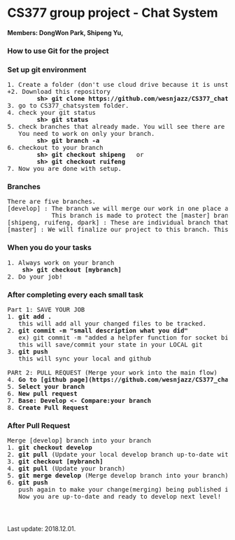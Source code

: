 # CS377 group project - Chat System
#### Members: DongWon Park, Shipeng Yu, 

### How to use Git for the project
### Set up git environment
<pre>
1. Create a folder (don't use cloud drive because it is unstable to work with github)
+2. Download this repository
        <b>sh> git clone https://github.com/wesnjazz/CS377_chatsystem.git</b>
3. go to CS377_chatsystem folder.
4. check your git status
        <b>sh> git status</b>
5. check branches that already made. You will see there are individual branches for each member.
   You need to work on only your branch.
        <b>sh> git branch -a</b>
6. checkout to your branch
        <b>sh> git checkout shipeng</b>   or
        <b>sh> git checkout ruifeng</b>
7. Now you are done with setup.
</pre>

### Branches
<pre>
There are five branches.
[develop] : The branch we will merge our work in one place as we develop our project. 
            This branch is made to protect the [master] branch.
[shipeng, ruifeng, dpark] : These are individual branch that we work on separately. Do your work only on your branch.
[master] : We will finalize our project to this branch. This branch will be always stable without errors.
</pre>

### When you do your tasks
<pre>
1. Always work on your branch
    <b>sh> git checkout [mybranch]</b>
2. Do your job!
</pre>

### After completing every each small task
<pre>
Part 1: SAVE YOUR JOB
1. <b>git add .</b>
   this will add all your changed files to be tracked.
2. <b>git commit -m "small description what you did"</b> 
   ex) git commit -m "added a helpfer function for socket binding, fixed a segfault bug"
   this will save/commit your state in your LOCAL git
3. <b>git push</b>
   this will sync your local and github

PARt 2: PULL REQUEST (Merge your work into the main flow)
4. <b>Go to [github page](https://github.com/wesnjazz/CS377_chatsystem)</b>
5. <b>Select your branch</b>
6. <b>New pull request</b>
7. <b>Base: Develop <- Compare:your branch</b>
8. <b>Create Pull Request</b>
</pre>

### After Pull Request
<pre>
Merge [develop] branch into your branch
1. <b>git checkout develop</b>
2. <b>git pull</b> (Update your local develop branch up-to-date with github)
3. <b>git checkout [mybranch]</b>
4. <b>git pull</b> (Update your branch)
5. <b>git merge develop</b> (Merge develop branch into your branch)
6. <b>git push</b>
   push again to make your change(merging) being published into github.
   Now you are up-to-date and ready to develop next level!
</pre>

### 

<br><br>
Last update: 2018.12.01.
